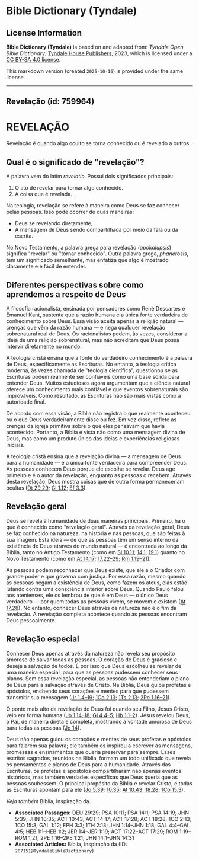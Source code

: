 # Bible Dictionary (Tyndale)

## License Information

**Bible Dictionary (Tyndale)** is based on and adapted from: _Tyndale Open Bible Dictionary_, [Tyndale House Publishers](https://tyndaleopenresources.com/), 2023, which is licensed under a [CC BY-SA 4.0 license](https://creativecommons.org/licenses/by-sa/4.0/legalcode.en).

This markdown version (created `2025-10-16`) is provided under the same license.



--------------------------------

## Revelação (id: 759964)

REVELAÇÃO
=========

Revelação é quando algo oculto se torna conhecido ou é revelado a outros.

Qual é o significado de "revelação"?
------------------------------------

A palavra vem do latim *revelatio.* Possui dois significados principais:

1. O ato de revelar para tornar algo conhecido.
2. A coisa que é revelada.

Na teologia, revelação se refere à maneira como Deus se faz conhecer pelas pessoas. Isso pode ocorrer de duas maneiras:

* Deus se revelando diretamente;
* A mensagem de Deus sendo compartilhada por meio da fala ou da escrita.

No Novo Testamento, a palavra grega para revelação (*apokalupsis*) significa "revelar" ou "tornar conhecido". Outra palavra grega, *phanerosis*, tem um significado semelhante, mas enfatiza que algo é mostrado claramente e é fácil de entender.

Diferentes perspectivas sobre como aprendemos a respeito de Deus
----------------------------------------------------------------

A filosofia racionalista, ensinada por pensadores como René Descartes e Emanuel Kant, sustenta que a razão humana é a única fonte verdadeira de conhecimento sobre Deus. Essa visão aceita apenas a religião natural — crenças que vêm da razão humana — e nega qualquer revelação sobrenatural real de Deus. Os racionalistas podem, às vezes, considerar a ideia de uma religião sobrenatural, mas não acreditam que Deus possa intervir diretamente no mundo.

A teologia cristã ensina que a fonte do verdadeiro conhecimento é a palavra de Deus, especificamente as Escrituras. No entanto, a teologia crítica moderna, às vezes chamada de "teologia científica", questionou se as Escrituras podem realmente ser confiáveis como uma base sólida para entender Deus. Muitos estudiosos agora argumentam que a ciência natural oferece um conhecimento mais confiável e que eventos sobrenaturais são improváveis. Como resultado, as Escrituras não são mais vistas como a autoridade final.

De acordo com essa visão, a Bíblia não registra o que realmente aconteceu ou o que Deus verdadeiramente disse ou fez. Em vez disso, reflete as crenças da igreja primitiva sobre o que eles pensavam que havia acontecido. Portanto, a Bíblia é vista não como uma mensagem divina de Deus, mas como um produto único das ideias e experiências religiosas iniciais.

A teologia cristã ensina que a revelação divina — a mensagem de Deus para a humanidade — é a única fonte verdadeira para compreender Deus. As pessoas conhecem Deus porque ele escolhe se revelar. Deus age primeiro e é o autor da revelação, enquanto as pessoas o recebem. Através desta revelação, Deus mostra coisas que de outra forma permaneceriam ocultas ([Dt 29\.29](https://ref.ly/Deut29:29); [Gl 1\.12](https://ref.ly/Gal1:12); [Ef 3\.3](https://ref.ly/Eph3:3)).

Revelação geral
---------------

Deus se revela à humanidade de duas maneiras principais. Primeiro, há o que é conhecido como "revelação geral". Através da revelação geral, Deus se faz conhecido na natureza, na história e nas pessoas, que são feitas à sua imagem. Esta ideia — de que as pessoas têm um senso interno da existência de Deus através do mundo natural — é encontrada ao longo da Bíblia, tanto no Antigo Testamento (como em [Sl 10\.11](https://ref.ly/Ps10:11); [14\.1](https://ref.ly/Ps14:1,Ps14:19); [19\.1](https://ref.ly/Ps14:1,Ps14:19)) quanto no Novo Testamento (como em [At 14\.17](https://ref.ly/Acts14:17); [17\.22–29](https://ref.ly/Acts17:22-Acts17:29); [Rm 1\.19–21](https://ref.ly/Rom1:19-Rom1:21)).

As pessoas podem reconhecer que Deus existe, que ele é o Criador com grande poder e que governa com justiça. Por essa razão, mesmo quando as pessoas negam a existência de Deus, como fazem os ateus, elas estão lutando contra uma consciência interior sobre Deus. Quando Paulo falou aos atenienses, ele os lembrou de que é em Deus — o único Deus verdadeiro — por quem todas as pessoas vivem, se movem e existem ([At 17\.28](https://ref.ly/Acts17:28)). No entanto, conhecer Deus através da natureza não é o fim da revelação. A revelação completa acontece quando as pessoas encontram Deus pessoalmente.

Revelação especial
------------------

Conhecer Deus apenas através da natureza não revela seu propósito amoroso de salvar todas as pessoas. O coração de Deus é gracioso e deseja a salvação de todos. É por isso que Deus escolheu se revelar de uma maneira especial, para que as pessoas pudessem conhecer seus planos. Sem essa revelação especial, as pessoas não entenderiam o plano de Deus para a salvação através de Cristo. Na Bíblia, Deus guiou profetas e apóstolos, enchendo seus corações e mentes para que pudessem transmitir sua mensagem ([Jr 1\.4–19](https://ref.ly/Jer1:4-Jer1:19); [1Co 2\.13](https://ref.ly/1Cor2:13); [1Ts 2\.13](https://ref.ly/1Thess2:13); [2Pe 1\.16–21](https://ref.ly/2Pet1:16-2Pet1:21)).

O ponto mais alto da revelação de Deus foi quando seu Filho, Jesus Cristo, veio em forma humana ([Jo 1\.14–18](https://ref.ly/John1:14-John1:18); [Gl 4\.4–5](https://ref.ly/Gal4:4-Gal4:5); [Hb 1\.1–2](https://ref.ly/Heb1:1-Heb1:2)). Jesus revelou Deus, o Pai, de maneira direta e completa, mostrando a vontade amorosa de Deus para todas as pessoas ([Jo 14](https://ref.ly/John14:1-John14:31)).

Deus não apenas guiou os corações e mentes de seus profetas e apóstolos para falarem sua palavra; ele também os inspirou a escrever as mensagens, promessas e ensinamentos que queria preservar para sempre. Esses escritos sagrados, reunidos na Bíblia, formam um todo unificado que revela os pensamentos e planos de Deus para a humanidade. Através das Escrituras, os profetas e apóstolos compartilharam não apenas eventos históricos, mas também verdades específicas que Deus queria que as pessoas soubessem. O principal propósito da Bíblia é revelar Cristo, e todas as Escrituras apontam para ele ([Jo 5\.39](https://ref.ly/John5:39); [10\.35](https://ref.ly/John10:35); [At 10\.43](https://ref.ly/Acts10:43); [18\.28](https://ref.ly/Acts18:28); [1Co 15\.3](https://ref.ly/1Cor15:3)).

*Veja também* Bíblia, Inspiração da.

* **Associated Passages:** DEU 29:29; PSA 10:11; PSA 14:1; PSA 14:19; JHN 5:39; JHN 10:35; ACT 10:43; ACT 14:17; ACT 17:28; ACT 18:28; 1CO 2:13; 1CO 15:3; GAL 1:12; EPH 3:3; 1TH 2:13; JHN 1:14–JHN 1:18; GAL 4:4–GAL 4:5; HEB 1:1–HEB 1:2; JER 1:4–JER 1:19; ACT 17:22–ACT 17:29; ROM 1:19–ROM 1:21; 2PE 1:16–2PE 1:21; JHN 14:1–JHN 14:31
* **Associated Articles:** Bíblia, Inspiração da (ID: `207151@TyndaleBibleDictionary`)

